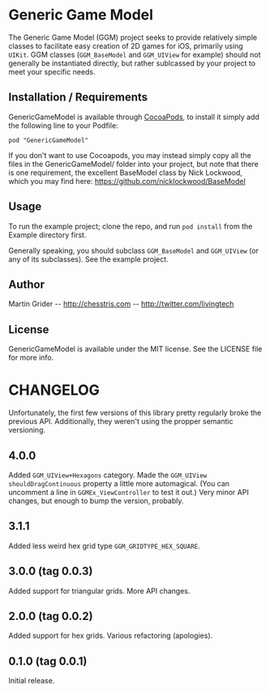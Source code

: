 # Generic Game Model

The Generic Game Model (GGM) project seeks to provide relatively simple classes to facilitate easy creation of 2D games for iOS, primarily using `UIKit`. GGM classes (`GGM_BaseModel` and `GGM_UIView` for example) should not generally be instantiated directly, but rather sublcassed by your project to meet your specific needs.


## Installation / Requirements

GenericGameModel is available through [CocoaPods](http://cocoapods.org), to install
it simply add the following line to your Podfile:

    pod "GenericGameModel"

If you don't want to use Cocoapods, you may instead simply copy all the files in the GenericGameModel/ folder into your project, but note that there is one requirement, the excellent BaseModel class by Nick Lockwood, which you may find here: https://github.com/nicklockwood/BaseModel


## Usage

To run the example project; clone the repo, and run `pod install` from the Example directory first.

Generally speaking, you should subclass `GGM_BaseModel` and `GGM_UIView` (or any of its subclasses). See the example project.


## Author

Martin Grider -- http://chesstris.com -- http://twitter.com/livingtech


## License

GenericGameModel is available under the MIT license. See the LICENSE file for more info.


# CHANGELOG

Unfortunately, the first few versions of this library pretty regularly broke the previous API. Additionally, they weren't using the propper semantic versioning.

## 4.0.0

Added `GGM_UIView+Hexagons` category. Made the `GGM_UIView` `shouldDragContinuous` property a little more automagical. (You can uncomment a line in `GGMEx_ViewController` to test it out.) Very minor API changes, but enough to bump the version, probably.

## 3.1.1

Added less weird hex grid type `GGM_GRIDTYPE_HEX_SQUARE`.

## 3.0.0 (tag 0.0.3)

Added support for triangular grids. More API changes.

## 2.0.0 (tag 0.0.2)

Added support for hex grids. Various refactoring (apologies).

## 0.1.0 (tag 0.0.1)

Initial release.
